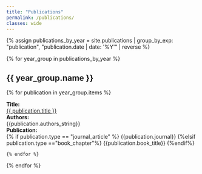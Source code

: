 ```yaml
---
title: "Publications"
permalink: /publications/
classes: wide
---
```


<link rel="stylesheet" href="{{ '/assets/css/custom.css' | relative_url }}">

{% assign publications_by_year = site.publications | group_by_exp: "publication", "publication.date | date: '%Y'" | reverse %}

{% for year_group in publications_by_year %}
<h2> {{ year_group.name }} </h2>

{% for publication in year_group.items %}
<div class="content-list">
    <div class="publication-title"> 
        <b>Title:</b><br><a href="{{ publication.url }}">{{ publication.title }}</a>
    </div>
    <div class="publication-authors">
        <b>Authors:</b><br>{{publication.authors_string}}
    </div>
    <div class="publication-journal">
        <b>Publication:</b><br>
        {% if publication.type == "journal_article" %}
        {{publication.journal}}
        {%elsif publication.type =="book_chapter"%}
        {{publication.book_title}}
        {%endif%}
    </div>
</div>

    {% endfor %}
{% endfor %}
